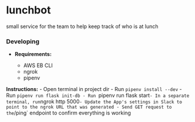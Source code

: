 # lunchbot
small service for the team to help keep track of who is at lunch

### Developing

- __Requirements:__

    - AWS EB CLI
    - ngrok
    - pipenv

__Instructions:__
    - Open terminal in project dir
    - Run `pipenv install --dev`
    - Run `pipenv run flask init-db
    - Run `pipenv run flask start`
    - In a separate terminal, run `ngrok http 5000`
    - Update the App's settings in Slack to point to the ngrok URL that was generated
    - Send GET request to the `/ping` endpoint to confirm everything is working

